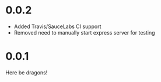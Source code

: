 # 0.0.2

* Added Travis/SauceLabs CI support
* Removed need to manually start express server for testing

# 0.0.1

Here be dragons!
